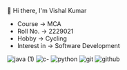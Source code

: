   👋 Hi there, I'm Vishal Kumar
- Course -> MCA
- Roll No. -> 2229021
- Hobby -> Cycling
- Interest in -> Software Development

![java (1)](https://user-images.githubusercontent.com/66443376/220172813-9e57010b-290b-43f3-a8dd-a2b026f46734.png) 
![c-](https://user-images.githubusercontent.com/66443376/220172942-9257445c-4e03-40b4-b204-cf74c83bd5e3.png)
![python](https://user-images.githubusercontent.com/66443376/220173260-16bd6367-d102-488d-ba40-bdbbcb1a908b.png)
![git](https://user-images.githubusercontent.com/66443376/220172939-55a442a7-bbe4-4633-ba3a-930f8bdac865.png)
![github](https://user-images.githubusercontent.com/66443376/220173038-6b473413-e750-41c6-9ed8-decbba87a9c3.png)
